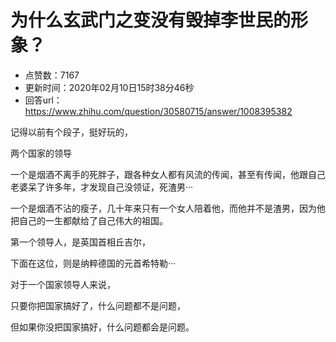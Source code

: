 # 为什么玄武门之变没有毁掉李世民的形象？
- 点赞数：7167
- 更新时间：2020年02月10日15时38分46秒
- 回答url：https://www.zhihu.com/question/30580715/answer/1008395382
<body>
 <p data-pid="XisVBRqx">记得以前有个段子，挺好玩的，</p>
 <p data-pid="z0W210r1">两个国家的领导</p>
 <p data-pid="-yaqB535">一个是烟酒不离手的死胖子，跟各种女人都有风流的传闻，甚至有传闻，他跟自己老婆呆了许多年，才发现自己没领证，死渣男···</p>
 <p data-pid="n6mjY6Uz">一个是烟酒不沾的瘦子，几十年来只有一个女人陪着他，而他并不是渣男，因为他把自己的一生都献给了自己伟大的祖国。</p>
 <p data-pid="w2Exn1wZ">第一个领导人，是英国首相丘吉尔，</p>
 <p data-pid="m2bUKeKJ">下面在这位，则是纳粹德国的元首希特勒···</p>
 <p data-pid="OlgA4Saw">对于一个国家领导人来说，</p>
 <p data-pid="yWana5gv">只要你把国家搞好了，什么问题都不是问题，</p>
 <p data-pid="NbijN-vv">但如果你没把国家搞好，什么问题都会是问题。</p>
 <p></p>
</body>